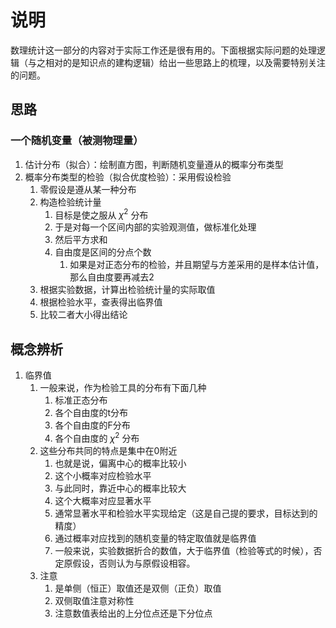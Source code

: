 # 说明
数理统计这一部分的内容对于实际工作还是很有用的。下面根据实际问题的处理逻辑（与之相对的是知识点的建构逻辑）给出一些思路上的梳理，以及需要特别关注的问题。
## 思路
### 一个随机变量（被测物理量）
1. 估计分布（拟合）：绘制直方图，判断随机变量遵从的概率分布类型
2. 概率分布类型的检验（拟合优度检验）：采用假设检验
   1. 零假设是遵从某一种分布
   2. 构造检验统计量
      1. 目标是使之服从 $\chi^2$ 分布
      2. 于是对每一个区间内部的实验观测值，做标准化处理
      3. 然后平方求和
      4. 自由度是区间的分点个数
         1. 如果是对正态分布的检验，并且期望与方差采用的是样本估计值，那么自由度要再减去2
   3. 根据实验数据，计算出检验统计量的实际取值
   4. 根据检验水平，查表得出临界值
   5. 比较二者大小得出结论
## 概念辨析
1. 临界值
   1. 一般来说，作为检验工具的分布有下面几种
      1. 标准正态分布
      2. 各个自由度的t分布
      3. 各个自由度的F分布
      4. 各个自由度的 $\chi^2$ 分布
   2. 这些分布共同的特点是集中在0附近
      1. 也就是说，偏离中心的概率比较小
      2. 这个小概率对应检验水平
      3. 与此同时，靠近中心的概率比较大
      4. 这个大概率对应显著水平
      5. 通常显著水平和检验水平实现给定（这是自己提的要求，目标达到的精度）
      6. 通过概率对应找到的随机变量的特定取值就是临界值
      7. 一般来说，实验数据折合的数值，大于临界值（检验等式的时候），否定原假设，否则认为与原假设相容。
   3. 注意
      1. 是单侧（恒正）取值还是双侧（正负）取值
      2. 双侧取值注意对称性
      3. 注意数值表给出的上分位点还是下分位点